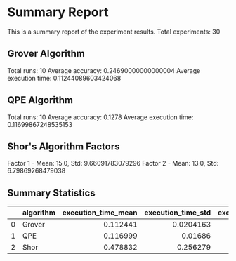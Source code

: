 # Summary Report
This is a summary report of the experiment results.
Total experiments: 30

## Grover Algorithm
Total runs: 10
Average accuracy: 0.24690000000000004
Average execution time: 0.11244089603424068

## QPE Algorithm
Total runs: 10
Average accuracy: 0.1278
Average execution time: 0.11699867248535153

## Shor's Algorithm Factors
Factor 1 - Mean: 15.0, Std: 9.66091783079296
Factor 2 - Mean: 13.0, Std: 6.79869268479038

## Summary Statistics
|    | algorithm   |   execution_time_mean |   execution_time_std |   execution_time_min |   execution_time_max |   accuracy_mean |   accuracy_std |   accuracy_min |   accuracy_max |
|---:|:------------|----------------------:|---------------------:|---------------------:|---------------------:|----------------:|---------------:|---------------:|---------------:|
|  0 | Grover      |              0.112441 |            0.0204163 |             0.096787 |             0.166913 |          0.2469 |      0.015191  |          0.222 |          0.268 |
|  1 | QPE         |              0.116999 |            0.01686   |             0.102264 |             0.160435 |          0.1278 |      0.0115355 |          0.109 |          0.143 |
|  2 | Shor        |              0.478832 |            0.256279  |             0.110519 |             1.00222  |          1      |      0         |          1     |          1     |